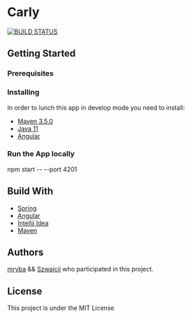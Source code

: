 # Carly
[![BUILD STATUS](https://travis-ci.com/mryba/carly.svg?token=d6EjrzLxCzqEWporBxDp&branch=master)](https://travis-ci.com/mryba/carly)

## Getting Started
### Prerequisites

### Installing

In order to lunch this app in develop mode you need to install:
* [Maven 3.5.0](https://maven.apache.org)
* [Java 11](http://www.oracle.com/technetwork/java/javase/downloads/jdk8-downloads-2133151.html)
* [Angular](https://angular.io/)

### Run the App locally

 npm start -- --port 4201

## Build With

* [Spring](https://spring.io/)
* [Angular](https://angular.io/)
* [Intellij Idea](https://www.jetbrains.com/idea)
* [Maven](https://maven.apache.org)

## Authors
[mryba](https://github.com/mryba) &&
[Szwajcii](https://github.com/Szwajcii)
who participated in this project.

## License

This project is under the MIT License